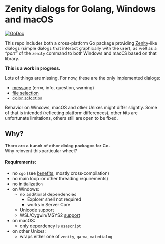 # Zenity dialogs for Golang, Windows and macOS

[![GoDoc](https://godoc.org/github.com/ncruces/zenity?status.svg)](https://godoc.org/github.com/ncruces/zenity)

This repo includes both a cross-platform Go package providing
[Zenity](https://help.gnome.org/users/zenity/)-like dialogs
(simple dialogs that interact graphically with the user),
as well as a *“port”* of the `zenity` command to both Windows and macOS based on that library.

**This is a work in progress.**

Lots of things are missing.
For now, these are the only implemented dialogs:
* [message](https://github.com/ncruces/zenity/wiki/Message-dialog) (error, info, question, warning)
* [file selection](https://github.com/ncruces/zenity/wiki/File-Selection-dialog)
* [color selection](https://github.com/ncruces/zenity/wiki/Color-Selection-dialog)

Behavior on Windows, macOS and other Unixes might differ slightly.
Some of that is intended (reflecting platform differences),
other bits are unfortunate limitations,
others still are open to be fixed.

## Why?

There are a bunch of other dialog packages for Go.\
Why reinvent this particular wheel?

#### Requirements:

* no `cgo` (see [benefits](https://dave.cheney.net/2016/01/18/cgo-is-not-go), mostly cross-compilation)
* no main loop (or other threading requirements)
* no initialization
* on Windows:
  * no additional dependencies
    * Explorer shell not required
    * works in Server Core
  * Unicode support
  * WSL/Cygwin/MSYS2 [support](https://github.com/ncruces/zenity/wiki/Zenity-for-WSL,-Cygwin,-MSYS2)
* on macOS:
  * only dependency is `osascript`
* on other Unixes:
  * wraps either one of `zenity`, `qarma`, `matedialog`
